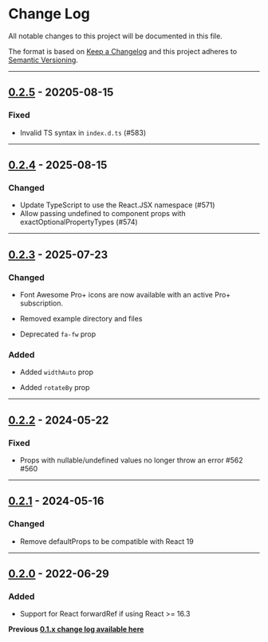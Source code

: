 # Change Log

All notable changes to this project will be documented in this file.

The format is based on [Keep a Changelog](http://keepachangelog.com/) and this project adheres to [Semantic Versioning](http://semver.org/).

---

## [0.2.5](https://github.com/FortAwesome/react-fontawesome/releases/tag/0.2.5) - 20205-08-15

### Fixed

- Invalid TS syntax in `index.d.ts` (#583)

---

## [0.2.4](https://github.com/FortAwesome/react-fontawesome/releases/tag/0.2.4) - 2025-08-15

### Changed

- Update TypeScript to use the React.JSX namespace (#571)
- Allow passing undefined to component props with exactOptionalPropertyTypes (#574)

---

## [0.2.3](https://github.com/FortAwesome/react-fontawesome/releases/tag/0.2.3) - 2025-07-23

### Changed

- Font Awesome Pro+ icons are now available with an active Pro+ subscription.

- Removed example directory and files

- Deprecated `fa-fw` prop

### Added

- Added `widthAuto` prop

- Added `rotateBy` prop

---

## [0.2.2](https://github.com/FortAwesome/react-fontawesome/releases/tag/0.2.2) - 2024-05-22

### Fixed

- Props with nullable/undefined values no longer throw an error #562 #560

---

## [0.2.1](https://github.com/FortAwesome/react-fontawesome/releases/tag/0.2.1) - 2024-05-16

### Changed

- Remove defaultProps to be compatible with React 19

---

## [0.2.0](https://github.com/FortAwesome/react-fontawesome/releases/tag/0.2.0) - 2022-06-29

### Added

- Support for React forwardRef if using React >= 16.3

**Previous [0.1.x change log available here](https://github.com/FortAwesome/react-fontawesome/blob/0.1.x/CHANGELOG.md)**
